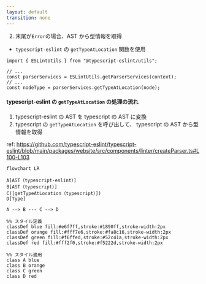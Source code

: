```yaml
---
layout: default
transition: none
---
```


<style scoped>
.slidev-vclick-hidden {
  display: none;
}
</style>

<div class="_bullet">

2. 末尾が`Error`の場合、AST から型情報を取得

* `typescript-eslint` の `getTypeAtLocation` 関数を使用

```ts{*}
import { ESLintUtils } from "@typescript-eslint/utils";

// ...
const parserServices = ESLintUtils.getParserServices(context);
// ...
const nodeType = parserServices.getTypeAtLocation(node);
```

<div v-click="1" class="mt-7">

#### typescript-eslint の `getTypeAtLocation` の処理の流れ

1. typescript-eslint の AST を typescript の AST に変換
2. typescript の `getTypeAtLocation` を呼び出して、 typescript の AST から型情報を取得

<div class="text-sm mt-1">

ref: https://github.com/typescript-eslint/typescript-eslint/blob/main/packages/website/src/components/linter/createParser.ts#L100-L103

</div>

```mermaid
flowchart LR

A[AST（typescript-eslint）]
B[AST（typescript）]
C([getTypeAtLocation（typescript）])
D[Type]

A --> B --- C --> D

%% スタイル定義
classDef blue fill:#e6f7ff,stroke:#1890ff,stroke-width:2px
classDef orange fill:#fff7e6,stroke:#fa8c16,stroke-width:2px
classDef green fill:#f6ffed,stroke:#52c41a,stroke-width:2px
classDef red fill:#fff2f0,stroke:#f5222d,stroke-width:2px

%% スタイル適用
class A blue
class B orange
class C green
class D red


```

</div>

</div>

<!--
typescript-eslint の AST Node から、型情報を取得するには、こちらのコードのように、typescript-eslint の getTypeAtLocation 関数を使用します。

[click] この getTypeAtLocation 関数では、こちらの図のように、typescript-eslint の AST Node を typescript の AST Node に変換した上で、typescript の getTypeAtLocation 関数を呼び出しています。

つまり、typescript-eslintの getTypeAtLocation の中で、typescript の getTypeAtLocation を呼び出しているということになります。
-->
